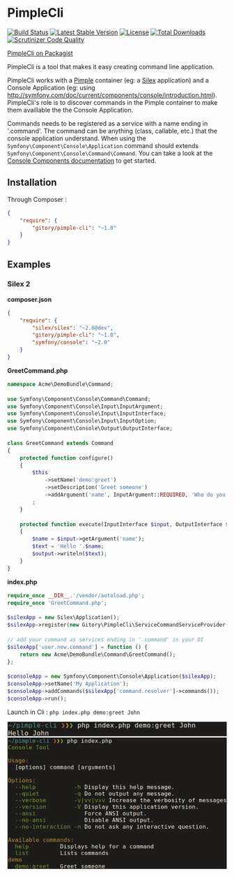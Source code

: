 # PimpleCli

[![Build Status](https://travis-ci.org/Gitory/pimple-cli.svg?branch=master)](https://travis-ci.org/Gitory/pimple-cli)
[![Latest Stable Version](https://poser.pugx.org/gitory/pimple-cli/v/stable.svg)](https://packagist.org/packages/gitory/pimple-cli)
[![License](https://poser.pugx.org/gitory/pimple-cli/license.svg)](https://packagist.org/packages/gitory/pimple-cli)
[![Total Downloads](https://poser.pugx.org/gitory/pimple-cli/downloads.svg)](https://packagist.org/packages/gitory/pimple-cli)
[![Scrutinizer Code Quality](https://scrutinizer-ci.com/g/Gitory/pimple-cli/badges/quality-score.png?b=master)](https://scrutinizer-ci.com/g/Gitory/pimple-cli/?branch=master)

[PimpleCli on Packagist](https://packagist.org/packages/gitory/pimple-cli)

PimpleCli is a tool that makes it easy creating command line application.

PimpleCli works with a [Pimple](http://pimple.sensiolabs.org/) container (eg: a [Silex](http://silex.sensiolabs.org) application) and a Console Application (eg: using http://symfony.com/doc/current/components/console/introduction.html). PimpleCli's role is to discover commands in the Pimple container to make them availlable the the Console Application.

Commands needs to be registered as a service with a name ending in '.command'. The command can be anything (class, callable, etc.) that the console application understand. When using the `Symfony\Component\Console\Application` command should extends `Symfony\Component\Console\Command\Command`. You can take a look at the [Console Components documentation](http://symfony.com/doc/current/components/console/introduction.html) to get started.

## Installation

Through Composer :

```json
{
    "require": {
        "gitory/pimple-cli": "~1.0"
    }
}
```

## Examples

### Silex 2

**composer.json**

```json
{
    "require": {
        "silex/silex": "~2.0@dev",
        "gitory/pimple-cli": "~1.0",
        "symfony/console": "~2.0"
    }
}

```


**GreetCommand.php**

```php
namespace Acme\DemoBundle\Command;

use Symfony\Component\Console\Command\Command;
use Symfony\Component\Console\Input\InputArgument;
use Symfony\Component\Console\Input\InputInterface;
use Symfony\Component\Console\Input\InputOption;
use Symfony\Component\Console\Output\OutputInterface;

class GreetCommand extends Command
{
    protected function configure()
    {
        $this
            ->setName('demo:greet')
            ->setDescription('Greet someone')
            ->addArgument('name', InputArgument::REQUIRED, 'Who do you want to greet?')
        ;
    }

    protected function execute(InputInterface $input, OutputInterface $output)
    {
        $name = $input->getArgument('name');
        $text = 'Hello '.$name;
        $output->writeln($text);
    }
}
```

**index.php**

```php
require_once __DIR__.'/vendor/autoload.php';
require_once 'GreetCommand.php';

$silexApp = new Silex\Application();
$silexApp->register(new Gitory\PimpleCli\ServiceCommandServiceProvider());

// add your command as services ending in '.command' in your DI
$silexApp['user.new.command'] = function () {
    return new Acme\DemoBundle\Command\GreetCommand();
};

$consoleApp = new Symfony\Component\Console\Application($silexApp);
$consoleApp->setName('My Application');
$consoleApp->addCommands($silexApp['command.resolver']->commands());
$consoleApp->run();

```

Launch in Cli : `php index.php demo:greet John`

![command](/doc/screenshots/command.png?raw=true)
![command](/doc/screenshots/help.png?raw=true)
